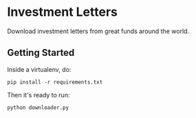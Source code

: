 # Investment Letters

Download investment letters from great funds around the world.

## Getting Started

Inside a virtualenv, do:

```
pip install -r requirements.txt
```

Then it's ready to run:

```
python downloader.py
```
